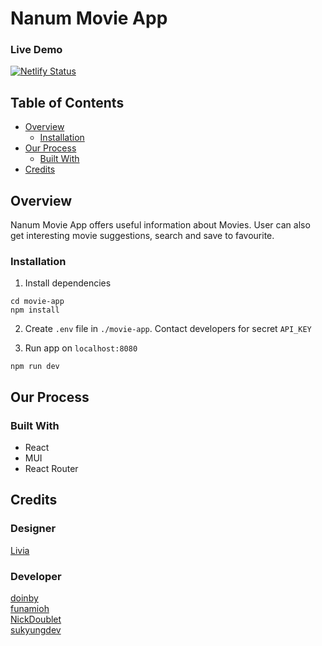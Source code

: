 <!-- # voyage-tasks

Your project's `readme` is as important to success as your code. For
this reason you should put as much care into its creation and maintenance
as you would any other component of the application.

If you are unsure of what should go into the `readme` let this article,
written by an experienced Chingu, be your starting point -
[Keys to a well written README](https://tinyurl.com/yk3wubft).

And before we go there's "one more thing"! Once you decide what to include
in your `readme` feel free to replace the text we've provided here.

> Own it & Make it your Own! -->

# Nanum Movie App
### Live Demo
[![Netlify Status](https://api.netlify.com/api/v1/badges/c4ea4af9-7c8c-453e-b8e0-9f2c7c75aee7/deploy-status)](https://movie-app-geckos-18.netlify.app/)

## Table of Contents

- [Overview](#overview)
  - [Installation](#installation)
  <!-- - [Live](#live) -->
- [Our Process](#our-process)
  - [Built With](#built-with)
  <!-- - [Continued development](#continued-development) -->
- [Credits](#credits)

## Overview

Nanum Movie App offers useful information about Movies. User can also get interesting movie suggestions, search and save to favourite.

### Installation

1. Install dependencies

```
cd movie-app
npm install
```
2. Create `.env` file in `./movie-app`. Contact developers for secret `API_KEY`

3. Run app on `localhost:8080`

```
npm run dev
```

## Our Process

### Built With

- React
- MUI
- React Router

## Credits

### Designer
[Livia](https://github.com/vitalityoflife)

### Developer
[doinby](https://github.com/doinby)   
[funamioh](https://github.com/funamioh)   
[NickDoublet](https://github.com/NickDoublet)  
[sukyungdev](https://github.com/sukyungdev)  


